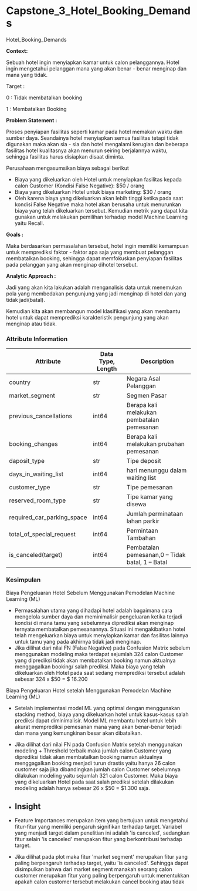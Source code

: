# Capstone_3_Hotel_Booking_Demands
Hotel_Booking_Demands

**Context:**
  
Sebuah hotel ingin menyiapkan kamar untuk calon pelanggannya. Hotel ingin mengetahui pelanggan mana yang akan benar - benar menginap dan mana yang tidak.


Target :

0 : Tidak membatalkan booking

1 : Membatalkan Booking

**Problem Statement :**

Proses penyiapan fasilitas seperti kamar pada hotel memakan waktu dan sumber daya. Seandainya hotel menyiapkan semua fasilitas tetapi tidak digunakan maka akan sia - sia dan hotel mengalami kerugian dan beberapa fasilitas hotel kualitasnya akan menurun seiring berjalannya waktu, sehingga fasilitas harus disiapkan disaat diminta.

Perusahaan mengasumsikan biaya sebagai berikut
- Biaya yang dikeluarkan oleh Hotel untuk menyiapkan fasilitas kepada calon Customer (Kondisi False Negative): $50 / orang
- Biaya yang dikeluarkan Hotel untuk biaya marketing: $30 / orang
- Oleh karena biaya yang dikeluarkan akan lebih tinggi ketika pada saat kondisi False Negative maka hotel akan berusaha untuk menurunkan biaya yang telah dikeluarkan tersebut. Kemudian metrik yang dapat kita gunakan untuk melakukan pemilihan terhadap model Machine Learning yaitu Recall.

**Goals :**

Maka berdasarkan permasalahan tersebut, hotel ingin memiliki kemampuan untuk memprediksi faktor - faktor apa saja yang membuat pelanggan membatalkan booking, sehingga dapat memfokuskan penyiapan fasilitas pada pelanggan yang akan menginap dihotel tersebut.




**Analytic Approach :**

Jadi yang akan kita lakukan adalah menganalisis data untuk menemukan pola yang membedakan pengunjung yang jadi menginap di hotel dan yang tidak jadi(batal).

Kemudian kita akan membangun model klasifikasi yang akan membantu hotel untuk dapat memprediksi karakteristik pengunjung yang akan menginap atau tidak.

### Attribute Information

| Attribute | Data Type, Length | Description |
| --- | --- | --- |
| country | str | Negara Asal Pelanggan |
| market_segment | str | Segmen Pasar |
| previous_cancellations | int64 | Berapa kali melakukan pembatalan pemesanan |
| booking_changes | int64 | Berapa kali melakukan prubahan pemesanan |
| daposit_type | str | Tipe deposit |
| days_in_waiting_list | int64 | hari menunggu dalam waiting list |
| customer_type | str | Tipe pemesanan |
| reserved_room_type | str | Tipe kamar yang disewa |
| required_car_parking_space | int64 | Jumlah perminataan lahan parkir |
| total_of_special_request | int64 | Permintaan Tambahan |
| is_canceled(target) | int64 | Pembatalan pemesanan,0 – Tidak batal, 1 – Batal |


### **Kesimpulan**
Biaya Pengeluaran Hotel Sebelum Menggunakan Pemodelan Machine Learning (ML)

- Permasalahan utama yang dihadapi hotel adalah bagaimana cara mengelola sumber daya dan meminimalisir pengeluaran ketika terjadi kondisi di mana tamu yang sebelumnya diprediksi akan menginap ternyata membatalkan pemesanannya. Situasi ini mengakibatkan hotel telah mengeluarkan biaya untuk menyiapkan kamar dan fasilitas lainnya untuk tamu yang pada akhirnya tidak jadi menginap.
- Jika dilihat dari nilai FN (False Negative) pada Confusion Matrix sebelum menggunakan modeling maka terdapat sejumlah 324 calon Customer yang diprediksi tidak akan membatalkan booking namun aktualnya menggagalkan booking/ salah prediksi. Maka biaya yang telah dikeluarkan oleh Hotel pada saat sedang memprediksi tersebut adalah sebesar 324 x $50 = $ 16.200

Biaya Pengeluaran Hotel setelah Menggunakan Pemodelan Machine Learning (ML)

- Setelah implementasi model ML yang optimal dengan menggunakan stacking method, biaya yang dikeluarkan hotel untuk kasus-kasus salah prediksi dapat diminimalisir. Model ML membantu hotel untuk lebih akurat memprediksi pemesanan mana yang akan benar-benar terjadi dan mana yang kemungkinan besar akan dibatalkan.
- Jika dilihat dari nilai FN pada Confusion Matrix setelah menggunakan modeling + Threshold terbaik maka jumlah calon Customer yang diprediksi tidak akan membatalkan booking namun aktualnya menggagalkan booking menjadi turun drastis yaitu hanya 26 calon customer saja jika dibandingkan jumlah calon Customer sebelumnya dilakukan modeling yaitu sejumlah 321 calon Customer. Maka biaya yang dikeluarkan Hotel pada saat salah prediksi setelah dilakukan modeling adalah hanya sebesar 26 x $50 = $1.300 saja.

- ## **Insight**
 - Feature Importances merupakan item yang bertujuan untuk mengetahui fitur-fitur yang memiliki pengaruh signifikan terhadap target. Variabel yang menjadi target dalam penelitian ini adalah 'is canceled', sedangkan fitur selain 'is canceled' merupakan fitur yang berkontribusi terhadap target.
 - Jika dilihat pada plot maka fitur 'market segment' merupakan fitur yang paling berpengaruh terhadap target, yaitu 'is canceled'. Sehingga dapat disimpulkan bahwa dari market segment manakah seorang calon customer merupakan fitur yang paling berpengaruh untuk menentukkan apakah calon customer tersebut melakukan cancel booking atau tidak
